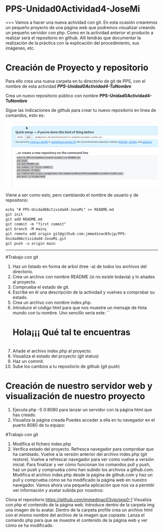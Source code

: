# PPS-Unidad0Actividad4-JoseMi
===
Vamos a hacer una nueva actividad con git. En esta ocasión crearemos un pequeño proyecto de una página web que podremos visualizar creando un pequeño servidor con php.
Como en la actividad anterior el producto a realizar será el repositorio en github. Allí tendrás que documentar la realización de la práctica con la explicación del procedimiento, sus imágenes, etc.

# Creación de Proyecto y repositorio

Para ello crea una nueva carpeta en tu directorio de git de PPS, con el nombre de esta actividad ___PPS-Unidad0Actividad4-TuNombre___

Crea un nuevo repositorio público con nombre __PPS-Unidad0Actividad4-TuNombre__

Sigue las indicaciones de github para crear tu nuevo repositorio en linea de comandos, esto es:

![](images/creaRepo.png)

Viene a ser como esto, pero cambiando el nombre de usuario y de repositorio:

~~~
echo "# PPS-Unidad0Actividad4-JoseMi" >> README.md
git init
git add README.md
git commit -m "first commit"
git branch -M mainç
git remote add origin git@github.com:jmmedinac03vjp/PPS-Unidad0Actividad4-JoseMi.git
git push -u origin main
~~~
---
#Trabajo con git

1. Haz un listado en forma de arbol (tree -a) de todos los archivos del directorio.
2. Crea un archivo con nombre README (si no existe todavía) y lo añades al proyecto.
3. Comprueba el estado de git. 
4. Escribe en él una descripción de la actividad y vuelves a comprobar su estado.
5. Crea un archivo con nombre index.php. 
6. Introduce el código html para que nos muestre un mensaje de Hola mundo con tu nombre. Uno sencillo sería este: ``<H1>Hola¡¡¡ Qué tal te encuentras</H1>`
7. Añade el archivo index.php al proyecto.
8. Visualiza el estado del proyecto  (git status)
9. Haz un commit.
1. Sube los cambios a tu repositorio de github (git push)

# Creación de nuestro servidor web y visualización de nuestro proyecto

1. Ejecuta php -S 0:8080 para lanzar un servidor con la página html que has creado.
2. Visualiza la página creada Puedes acceder a ella en tu navegador en el puerto 8080 de tu equipo: [](http://localhost:8080)

#Trabajo con git
1. Modifica el fichero index.php
2. Verifica estado del proyecto.
Refresca navegador para comprobar que ha cambiado.
Vuelve a la versión anterior del archivo index.php (git restore).
Vuelve a refrescar navegador para ver como vuelve a versión inicial.
Para finalizar y ver cómo funcionan los comandos pull y push, haz un push y comprueba cómo han subido los archivos a github.com.
Modifica el archivo index.php desde la página de github.com y haz un pull y comprueba cómo se ha modificado la página web en nuestro navegador.
Vamos ahora una pequeña aplicación que nos va a permitir ver información y avatar subida por nosotros: 

Clona el repositorio https://github.com/jmmedinac03vjp/pps0-1
Visualiza con php el contenido de la página web.
Introduce dentro de la carpeta img una imagen de tu avatar.
Dentro de la carpeta profile crea un archivo html con el mismo nombre del archivo de la imagen que copiaste.
Lanza el comando php para que se muestre el contenido de la página web y ver cómo se ha modificado.
